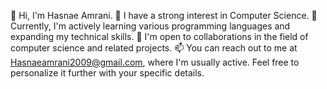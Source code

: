 👋 Hi, I'm Hasnae Amrani.
👀 I have a strong interest in Computer Science.
🌱 Currently, I'm actively learning various programming languages and expanding my technical skills.
💞️ I'm open to collaborations in the field of computer science and related projects.
📫 You can reach out to me at Hasnaeamrani2009@gmail.com, where I'm usually active.
Feel free to personalize it further with your specific details.

<!---
Hasnaeam/Hasnaeam is a ✨ special ✨ repository because its `README.md` (this file) appears on your GitHub profile.
You can click the Preview link to take a look at your changes.
--->
